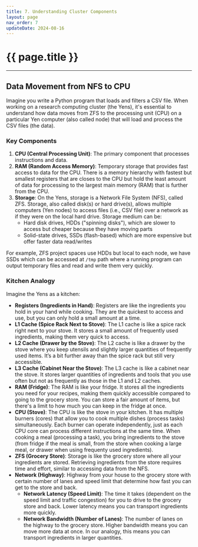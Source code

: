```yaml
---
title: 7. Understanding Cluster Components 
layout: page
nav_order: 7
updateDate: 2024-08-16
---
```


# {{ page.title }}
---

## Data Movement from NFS to CPU
Imagine you write a Python program that loads and filters a CSV file. When working on a research computing cluster (the Yens), it's essential to understand how data moves from ZFS to the processing unit (CPU) on a particular Yen computer (also called node) that will load and process the CSV files (the data).

### Key Components

1. **CPU (Central Processing Unit)**: The primary component that processes instructions and data. 
2. **RAM (Random Access Memory)**: Temporary storage that provides fast access to data for the CPU. There is a memory hierarchy with fastest but smallest registers that are closes to the CPU but hold the least amount of data for processing to the largest main memory (RAM) that is further from the CPU.
3. **Storage**: On the Yens, storage is a Network File System (NFS), called ZFS. Storage, also called disk(s) or hard drive(s), allows multiple computers (Yen nodes) to access files (i.e., CSV file) over a network as if they were on the local hard drive. 
Storage medium can be:
	- Hard disk drives, HDDs ("spinning disks"), which are slower to access but cheaper because they have moving parts 
	- Solid-state drives, SSDs (flash-based) which are more expensive but offer faster data read/writes

For example, ZFS project spaces use HDDs but local to each node, we have SSDs which can be accessed at `/tmp` path where a running program can output temporary files and read and write them very quickly.   

### Kitchen Analogy

Imagine the Yens as a kitchen:

- **Registers (Ingredients in Hand)**: Registers are like the ingredients you hold in your hand while cooking. They are the quickest to access and use, but you can only hold a small amount at a time.
- **L1 Cache (Spice Rack Next to Stove)**: The L1 cache is like a spice rack right next to your stove. It stores a small amount of frequently used ingredients, making them very quick to access.
- **L2 Cache (Drawer by the Stove)**: The L2 cache is like a drawer by the stove where you keep utensils and slightly larger quantities of frequently used items. It’s a bit further away than the spice rack but still very accessible.
- **L3 Cache (Cabinet Near the Stove)**: The L3 cache is like a cabinet near the stove. It stores larger quantities of ingredients and tools that you use often but not as frequently as those in the L1 and L2 caches.
- **RAM (Fridge)**: The RAM is like your fridge. It stores all the ingredients you need for your recipes, making them quickly accessible compared to going to the grocery store. You can store a fair amount of items, but there's a limit to how much you can keep in the fridge at once.
- **CPU (Stove)**: The CPU is like the stove in your kitchen. It has multiple burners (cores) that allow you to cook multiple dishes (process tasks) simultaneously. Each burner can operate independently, just as each CPU core can process different instructions at the same time. When cooking a meal (processing a task), you bring ingredients to the stove (from fridge if the meal is small, from the store when cooking a large meal, or drawer when using frequenty used ingredients).
- **ZFS (Grocery Store)**: Storage is like the grocery store where all your ingredients are stored. Retrieving ingredients from the store requires time and effort, similar to accessing data from the NFS. 
- **Network (Highway)**: Highway from your house to the grocery store with certain number of lanes and speed limit that determine how fast you can get to the store and back.
	- **Network Latency (Speed Limit)**: The time it takes (dependent on the speed limit and traffic congestion) for you to drive to the grocery store and back. Lower latency means you can transport ingredients more quickly. 
	- **Network Bandwidth (Number of Lanes)**: The number of lanes on the highway to the grocery store. Higher bandwidth means you can move more data at once. In our analogy, this means you can transport ingredients in larger quantities. 

